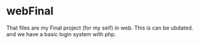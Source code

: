 # webFinal
That files are my Final project (for my seif) in web. This is can be ubdated. and we have a basic login system with php.
